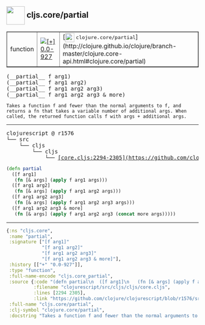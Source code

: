 ## <img width="48px" valign="middle" src="http://i.imgur.com/Hi20huC.png"> cljs.core/partial

 <table border="1">
<tr>
<td>function</td>
<td><a href="https://github.com/cljsinfo/api-refs/tree/0.0-927"><img valign="middle" alt="[+] 0.0-927" src="https://img.shields.io/badge/+-0.0--927-lightgrey.svg"></a> </td>
<td>
[<img height="24px" valign="middle" src="http://i.imgur.com/1GjPKvB.png"> <samp>clojure.core/partial</samp>](http://clojure.github.io/clojure/branch-master/clojure.core-api.html#clojure.core/partial)
</td>
</tr>
</table>

 <samp>
(__partial__ f arg1)<br>
(__partial__ f arg1 arg2)<br>
(__partial__ f arg1 arg2 arg3)<br>
(__partial__ f arg1 arg2 arg3 & more)<br>
</samp>

```
Takes a function f and fewer than the normal arguments to f, and
returns a fn that takes a variable number of additional args. When
called, the returned function calls f with args + additional args.
```

---

 <pre>
clojurescript @ r1576
└── src
    └── cljs
        └── cljs
            └── <ins>[core.cljs:2294-2305](https://github.com/clojure/clojurescript/blob/r1576/src/cljs/cljs/core.cljs#L2294-L2305)</ins>
</pre>

```clj
(defn partial
  ([f arg1]
   (fn [& args] (apply f arg1 args)))
  ([f arg1 arg2]
   (fn [& args] (apply f arg1 arg2 args)))
  ([f arg1 arg2 arg3]
   (fn [& args] (apply f arg1 arg2 arg3 args)))
  ([f arg1 arg2 arg3 & more]
   (fn [& args] (apply f arg1 arg2 arg3 (concat more args)))))
```


---

```clj
{:ns "cljs.core",
 :name "partial",
 :signature ["[f arg1]"
             "[f arg1 arg2]"
             "[f arg1 arg2 arg3]"
             "[f arg1 arg2 arg3 & more]"],
 :history [["+" "0.0-927"]],
 :type "function",
 :full-name-encode "cljs.core_partial",
 :source {:code "(defn partial\n  ([f arg1]\n   (fn [& args] (apply f arg1 args)))\n  ([f arg1 arg2]\n   (fn [& args] (apply f arg1 arg2 args)))\n  ([f arg1 arg2 arg3]\n   (fn [& args] (apply f arg1 arg2 arg3 args)))\n  ([f arg1 arg2 arg3 & more]\n   (fn [& args] (apply f arg1 arg2 arg3 (concat more args)))))",
          :filename "clojurescript/src/cljs/cljs/core.cljs",
          :lines [2294 2305],
          :link "https://github.com/clojure/clojurescript/blob/r1576/src/cljs/cljs/core.cljs#L2294-L2305"},
 :full-name "cljs.core/partial",
 :clj-symbol "clojure.core/partial",
 :docstring "Takes a function f and fewer than the normal arguments to f, and\nreturns a fn that takes a variable number of additional args. When\ncalled, the returned function calls f with args + additional args."}

```
